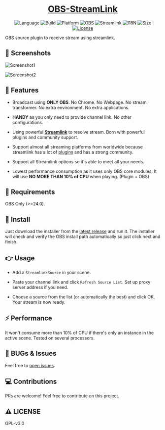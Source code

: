 <div align="center">
  <h1><a href="https://github.com/dd-center/obs-streamlink/" target="_blank">OBS-StreamLink</a></h1>

![Language](https://img.shields.io/badge/language-c++-orange?style=flat-square)
![Build](https://img.shields.io/badge/build%20with-cmake-red?style=flat-square&logo=cmake)
![Platform](https://img.shields.io/badge/platform-Windows-blue?style=flat-square&logo=windows)
![OBS](https://img.shields.io/badge/obs-%3E=24.0-brightgreen?style=flat-square)
![Streamlink](https://img.shields.io/badge/streamlink-latest-brightgreen?style=flat-square)
![I18N](https://img.shields.io/badge/i18n-en%7Cja%7Ccn-lightgrey?style=flat-square)
[![Size](https://img.shields.io/badge/size-24.1MB-brightgreen?style=flat-square)](https://github.com/dd-center/obs-streamlink/releases/latest)
[![License](https://img.shields.io/github/license/dd-center/obs-streamlink?style=flat-square)](https://github.com/dd-center/obs-streamlink/blob/master/LICENSE)

</div>

OBS source plugin to receive stream using streamlink.

## 👏 Screenshots

![Screenshot1](https://user-images.githubusercontent.com/20179549/73756955-66504780-47a3-11ea-8fba-8122aeaedad4.png)

![Screenshot2](https://user-images.githubusercontent.com/20179549/73756971-6a7c6500-47a3-11ea-8871-2dcc827dca4a.png)

## 🌟 Features

- Broadcast using **ONLY OBS**. No Chrome. No Webpage. No stream transformer. No extra environment. No extra applications.

- **HANDY** as you only need to provide channel link. No other configurations.

- Using powerful [**Streamlink**](https://streamlink.github.io/) to resolve stream. Born with powerful plugins and community support.

- Support almost all streaming platforms from worldwide because streamlink has a lot of [plugins](https://streamlink.github.io/plugin_matrix.html) and has a strong community.

- Support all Streamlink options so it's able to meet all your needs.

- Lowest performance consumption as it uses only OBS core modules. It will use **NO MORE THAN 10% of CPU** when playing. (Plugin + OBS)

## 🔔 Requirements

OBS Only (>=24.0).

## 💨 Install

Just download the installer from the [latest release](https://github.com/dd-center/obs-streamlink/releases/latest) and run it. The installer will check and verify the OBS install path automatically so just click next and finish.

## 👉 Usage

- Add a `StreamlinkSource` in your scene.

- Paste your channel link and click `Refresh Source List`. Set up proxy server address if you need.

- Choose a source from the list (or automatically the best) and click OK. Your stream is now ready.

## ⚡ Performance

It won't consume more than 10% of CPU if there's only an instance in the active scene. Tested on several processors.

## 💬 BUGs & Issues

Feel free to [open issues](https://github.com/dd-center/obs-streamlink/issues/new).

## 💻 Contributions

PRs are welcome! Feel free to contribute on this project.

## ⚠ LICENSE

GPL-v3.0
